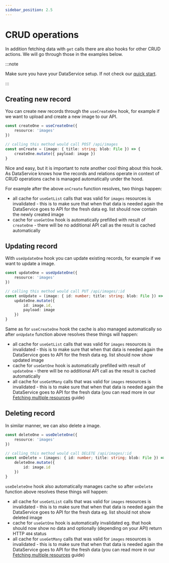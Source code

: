 ```yaml
---
sidebar_position: 2.5
---
```


# CRUD operations

In addition fetching data with `get` calls there are also hooks for other CRUD actions. We will go through those in the examples below.

:::note

Make sure you have your DataService setup. If not check our [quick start](/docs/data-service/quick-start#using-dataservice).

:::

## Creating new record

You can create new records through the `useCreateOne` hook, for example if we want to upload and create a new image to our API.

```ts
const createOne = useCreateOne({
    resource: 'images'
})

// calling this method would call POST /api/images
const onCreate = (image: { title: string; blob: File }) => {
    createOne.mutate({ payload: image })
}
```

Nice and easy, but it is important to note another cool thing about this hook. As DataService knows how the records and relations operate in context of CRUD operations cache is managed automatically under the hood.

For example after the above `onCreate` function resolves, two things happen:
- all cache for `useGetList` calls that was valid for `images` resources is invalidated - this is to make sure that when that data is needed again the DataService goes to API for the fresh data eg. list should now contain the newly created image
- cache for `useGetOne` hook is automatically prefilled with result of `createOne` - there will be no additional API call as the result is cached automatically

## Updating record

With `useUpdateOne` hook you can update existing records, for example if we want to update a image.

```ts
const updateOne = useUpdateOne({
    resource: 'images'
})

// calling this method would call PUT /api/images/:id
const onUpdate = (image: { id: number; title: string; blob: File }) => {
    updateOne.mutate({ 
        id: image.id,
        payload: image
    })
}
```

Same as for `useCreateOne` hook the cache is also managed automatically so after `onUpdate` function above resolves these things will happen:
- all cache for `useGetList` calls that was valid for `images` resources is invalidated - this is to make sure that when that data is needed again the DataService goes to API for the fresh data eg. list should now show updated image
- cache for `useGetOne` hook is automatically prefilled with result of `updateOne` - there will be no additional API call as the result is cached automatically
- all cache for `useGetMany` calls that was valid for `images` resources is invalidated - this is to make sure that when that data is needed again the DataService goes to API for the fresh data (you can read more in our [Fetching multiple resources](/docs/data-service/fetching-multiple-resources) guide)

## Deleting record

In similar manner, we can also delete a image.

```ts
const deleteOne = useDeleteOne({
    resource: 'images'
})

// calling this method would call DELETE /api/images/:id
const onDelete = (images: { id: number; title: string; blob: File }) => {
    deleteOne.mutate({ 
        id: image.id
    })
}
```

`useDeleteOne` hook also automatically manages cache so after `onDelete` function above resolves these things will happen:
- all cache for `useGetList` calls that was valid for `images` resources is invalidated - this is to make sure that when that data is needed again the DataService goes to API for the fresh data eg. list should not show deleted image
- cache for `useGetOne` hook is automatically invalidated eg. that hook should now show no data and optionally (depending on your API) return HTTP `404` status
- all cache for `useGetMany` calls that was valid for `images` resources is invalidated - this is to make sure that when that data is needed again the DataService goes to API for the fresh data (you can read more in our [Fetching multiple resources](/docs/data-service/fetching-multiple-resources) guide)
